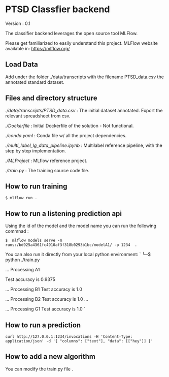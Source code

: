 # PTSD Classfier backend

Version : 0.1

The classifier backend leverages the open source tool MLFlow. 
 
Please get familiarized to easily understand this project. MLFlow website available in: https://mlflow.org/

## Load Data
Add under the folder ./data/transcripts with the filename PTSD_data.csv the annotated standard dataset.
 

## Files and directory structure

*./data/transcripts/PTSD_data.csv* : The initial dataset annotated. Export the relevant spreadsheet from csv.

*./Dockerfile* : Initial Dockerfile of the solution - Not functional.

*./conda.yaml* : Conda file w/ all the project dependencies.

*./multi_label_lg_data_pipeline.ipynb* : Multilabel reference pipeline, with the step by step implementation. 

*./MLProject* : MLflow reference project.

*./train.py* : The training source code file. 

## How to run training

`$ mlflow run .`

## How to run a listening prediction api
Using the id of the model and the model name you can run the following commnad :

`$  mlflow models serve -m runs:/bd925a4361fc4910af3f318b0293b1bc/modelA1/ -p 1234  .`



You can also run it directly from your local python environment: 
 ` 
╰─$ python ./train.py                    

... Processing A1

Test accuracy is 0.9375

... Processing B1
Test accuracy is 1.0

... Processing B2
Test accuracy is 1.0
...

... Processing G1
Test accuracy is 1.0
` 

## How to run a prediction

`curl http://127.0.0.1:1234/invocations -H 'Content-Type: application/json' -d '{
    "columns": ["text"],
    "data": [["hey"]]
}'`

## How to add a new algorithm
You can modify the train.py file .
